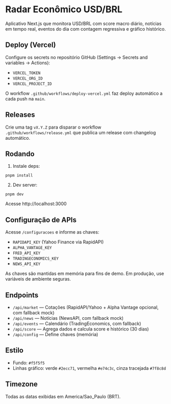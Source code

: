 # Radar Econômico USD/BRL

Aplicativo Next.js que monitora USD/BRL com score macro diário, notícias em tempo real, eventos do dia com contagem regressiva e gráfico histórico.

## Deploy (Vercel)

Configure os secrets no repositório GitHub (Settings → Secrets and variables → Actions):
- `VERCEL_TOKEN`
- `VERCEL_ORG_ID`
- `VERCEL_PROJECT_ID`

O workflow `.github/workflows/deploy-vercel.yml` faz deploy automático a cada push na `main`.

## Releases

Crie uma tag `vX.Y.Z` para disparar o workflow `.github/workflows/release.yml` que publica um release com changelog automático.

## Rodando

1. Instale deps:

```
pnpm install
```

2. Dev server:

```
pnpm dev
```

Acesse http://localhost:3000

## Configuração de APIs
Acesse `/configuracoes` e informe as chaves:
- `RAPIDAPI_KEY` (Yahoo Finance via RapidAPI)
- `ALPHA_VANTAGE_KEY`
- `FRED_API_KEY`
- `TRADINGECONOMICS_KEY`
- `NEWS_API_KEY`

As chaves são mantidas em memória para fins de demo. Em produção, use variáveis de ambiente seguras.

## Endpoints
- `/api/market` — Cotações (RapidAPI/Yahoo + Alpha Vantage opcional, com fallback mock)
- `/api/news` — Notícias (NewsAPI, com fallback mock)
- `/api/events` — Calendário (TradingEconomics, com fallback)
- `/api/score` — Agrega dados e calcula score e histórico (30 dias)
- `/api/config` — Define chaves (memória)

## Estilo
- Fundo: `#f5f5f5`
- Linhas gráfico: verde `#2ecc71`, vermelha `#e74c3c`, cinza tracejada `#7f8c8d`

## Timezone
Todas as datas exibidas em America/Sao_Paulo (BRT).
